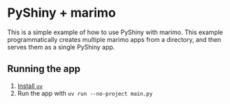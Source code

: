 # PyShiny + marimo

This is a simple example of how to use PyShiny with marimo. This example programmatically creates multiple marimo apps from a directory, and then serves them as a single PyShiny app.

## Running the app
 
1. [Install `uv`](https://github.com/astral-sh/uv/?tab=readme-ov-file#installation)
2. Run the app with `uv run --no-project main.py`
